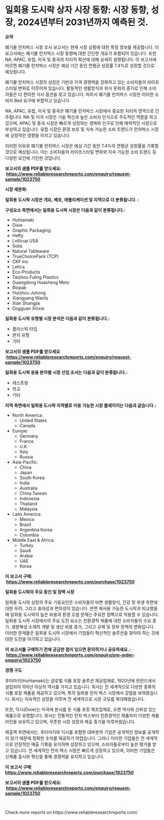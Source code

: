 <p><h1>일회용 도시락 상자 시장 동향: 시장 동향, 성장, 2024년부터 2031년까지 예측된 것.</h1></p><p><strong>요약</strong></p>
<p><p>폐기물 런치박스 시장 조사 보고서는 현재 시장 상황에 대한 특정 정보를 제공합니다. 이 보고서에는 폐기물 런치박스 시장 동향에 대한 간단한 개요가 포함되어 있습니다. 또한 NA, APAC, 유럽, 미국 및 중국의 지리적 확산에 대해 상세히 설명됩니다. 이 보고서에 따르면 폐기물 런치박스 시장은 예상 기간 동안 연평균 성장률 7.4%로 성장할 것으로 예상됩니다.</p><p>폐기물 런치박스 시장의 성장은 기반과 가격 경쟁력을 강화하고 있는 소비자들의 라이프스타일 변화로 이루어져 있습니다. 활동적인 생활방식과 외식 문화의 증가로 인해 소비자들은 더 편리한 식사 옵션을 찾고 있습니다. 따라서 폐기물 런치박스 시장은 이러한 소비자 Bed 요구에 부합하고 있습니다.</p><p>NA, APAC, 유럽, 미국 및 중국은 폐기물 런치박스 시장에서 중요한 지리적 영역으로 간주됩니다. NA 및 미국 시장은 기술 혁신과 높은 소비자 인식으로 주도적인 역할을 하고 있으며, APAC 및 중국 시장은 빠르게 성장하는 경제와 인구로 인해 매력적인 시장으로 부상하고 있습니다. 유럽 시장은 환경 보호 및 지속 가능한 소비 트렌드가 런치박스 시장에 긍정적인 영향을 미치고 있습니다.</p><p>이러한 이유로 폐기물 런치박스 시장은 예상 기간 동안 7.4%의 연평균 성장률을 기록할 것으로 예상됩니다. 이는 소비자들의 라이프스타일 변화와 지속 가능한 소비 트렌드 등 다양한 요인에 기인한 것입니다.</p></p>
<p><strong>보고서의 샘플 PDF를 받으세요: &nbsp;<a href="https://www.reliableresearchreports.com/enquiry/request-sample/1023750">https://www.reliableresearchreports.com/enquiry/request-sample/1023750</a></strong></p>
<p><strong>시장 세분화:</strong></p>
<p><strong> 일회용 도시락 시장은 개요, 배포, 애플리케이션 및 지역으로 더 분류됩니다. :</strong></p>
<p><strong>구성요소 측면에서는 일회용 도시락 시장은 다음과 같이 분류됩니다.:</strong></p>
<p><ul><li>Huhtamaki</li><li>Dixie</li><li>Graphic Packaging</li><li>Hefty</li><li>Lollicup USA</li><li>Solia</li><li>Natural Tableware</li><li>TrueChoicePack (TCP)</li><li>CKF Inc</li><li>Letica</li><li>Eco-Products</li><li>Taizhou Fuling Plastics</li><li>Guangdong Huasheng Meto</li><li>Biopak</li><li>Huizhou Juhong</li><li>Xiangyang Wanfa</li><li>Xian Shangjia</li><li>Dogguan Xinxie</li></ul></p>
<p><strong> 일회용 도시락 유형별 시장 분석은 다음과 같이 분류됩니다.:</strong></p>
<p><ul><li>플라스틱 타입</li><li>판지 유형</li><li>기타</li></ul></p>
<p><strong>보고서의 샘플 PDF를 받으세요 :<a href="https://www.reliableresearchreports.com/enquiry/request-sample/1023750">https://www.reliableresearchreports.com/enquiry/request-sample/1023750</a></strong></p>
<p><strong> 일회용 도시락 응용 분야별 시장 산업 조사는 다음과 같이 분류됩니다.:</strong></p>
<p><ul><li>레스토랑</li><li>학교</li><li>기타</li></ul></p>
<p><strong>지역 측면에서 일회용 도시락 지역별로 이용 가능한 시장 플레이어는 다음과 같습니다.:</strong></p>
<p><ul>
    <li>
        North America:
        <ul>
            <li>United States</li>
            <li>Canada</li>
        </ul>
    </li>
    <li>
        Europe:
        <ul>
            <li>Germany</li>
            <li>France</li>
            <li>U.K.</li>
            <li>Italy</li>
            <li>Russia</li>
        </ul>
    </li>
    <li>
        Asia-Pacific:
        <ul>
            <li>China</li>
            <li>Japan</li>
            <li>South Korea</li>
            <li>India</li>
            <li>Australia</li>
            <li>China Taiwan</li>
            <li>Indonesia</li>
            <li>Thailand</li>
            <li>Malaysia</li>
        </ul>
    </li>
    <li>
        Latin America:
        <ul>
            <li>Mexico</li>
            <li>Brazil</li>
            <li>Argentina Korea</li>
            <li>Colombia</li>
        </ul>
    </li>
    <li>
        Middle East & Africa:
        <ul>
            <li>Turkey</li>
            <li>Saudi</li>
            <li>Arabia</li>
            <li>UAE</li>
            <li>Korea</li>
        </ul>
    </li>
    </ul></p>
<p><strong>이 보고서 구매: &nbsp;<a href="https://www.reliableresearchreports.com/purchase/1023750">https://www.reliableresearchreports.com/purchase/1023750</a></strong></p>
<p><strong>일회용 도시락의 주요 동인 및 장벽 시장</strong></p>
<p><p>일회용 도시락 상장의 주요 기동요인은 소비자들의 바쁜 생활양식, 건강 및 위생 측면에 대한 우려, 그리고 휴대성과 편의성이 있습니다. 반면 재사용 가능한 도시락과 비교했을 때 일회용 도시락의 높은 비용과 환경 오염 문제는 주요한 장벽으로 작용할 수 있습니다. 일회용 도시락 시장에서의 주요 도전 요소는 친환경적 제품에 대한 소비자들의 수요 증가, 생분해성 소재의 개발 및 생산 비용 증가, 그리고 규제 및 정부 정책의 변화입니다. 이러한 문제들은 일회용 도시락 시장에서 기업들이 혁신적인 솔루션을 찾아야 하는 것에 대한 도전을 야기하고 있습니다.</p></p>
<p><strong>이 보고서를 구매하기 전에 궁금한 점이 있으면 문의하거나 공유하세요.: &nbsp;<a href="https://www.reliableresearchreports.com/enquiry/pre-order-enquiry/1023750">https://www.reliableresearchreports.com/enquiry/pre-order-enquiry/1023750</a></strong></p>
<p><strong>경쟁 구도</strong></p>
<p><p>후타마키(Huhtamaki)는 글로벌 식품 포장 솔루션 제공업체로, 1920년에 핀란드에서 설립되어 100년 이상의 역사를 가지고 있습니다. 회사는 전 세계적으로 다양한 종류의 식품 포장 제품을 제공하고 있으며, 특히 일회용 런치 박스 시장에서 강점을 보여왔습니다. 회사는 지속적인 성장을 이루며 전 세계적으로 시장 규모를 확대해왔습니다.</p><p>또한, 딕시(Dixie)는 미국에 본사를 둔 식품 포장 제조업체로, 오랜 역사와 신뢰성 있는 제품으로 유명합니다. 회사는 전통적인 런치 박스부터 친환경적인 제품까지 다양한 제품 라인을 보유하고 있으며, 꾸준한 시장 성장과 매출 증가를 이루어왔습니다.</p><p>매출액 측면에서는, 후타마키와 딕시를 포함한 대부분의 기업은 공개적인 정보를 공개하지 않기 때문에 정확한 숫자를 제공하기 어렵습니다. 그러나 이러한 기업들은 전 세계적으로 안정적인 매출 기록을 유지하며 성장하고 있으며, 소비자들로부터 높은 평가를 받고 있습니다. 전 세계적인 런치 박스 시장은 빠르게 성장하고 있으며, 이러한 기업들은 신제품 출시와 혁신을 통해 경쟁력을 유지하고 있습니다.</p></p>
<p><strong>이 보고서 구매: &nbsp; <a href="https://www.reliableresearchreports.com/purchase/1023750">https://www.reliableresearchreports.com/purchase/1023750</a></strong></p>
<p><strong>보고서의 샘플 PDF를 받으세요: &nbsp;<a href="https://www.reliableresearchreports.com/enquiry/request-sample/1023750">https://www.reliableresearchreports.com/enquiry/request-sample/1023750</a></strong><strong></strong></p>
<p>&nbsp;</p>
<p>Check more reports on https://www.reliableresearchreports.com/</p>